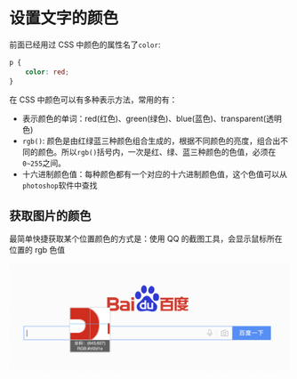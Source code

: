 # 设置文字的颜色

前面已经用过 CSS 中颜色的属性名了`color`:

```css
p {
    color: red;
}
```

在 CSS 中颜色可以有多种表示方法，常用的有：

-   表示颜色的单词：red(红色)、green(绿色)、blue(蓝色)、transparent(透明色)
-   `rgb()`: 颜色是由红绿蓝三种颜色组合生成的，根据不同颜色的亮度，组合出不同的颜色。所以`rgb()`括号内，一次是红、绿、蓝三种颜色的色值，必须在`0~255`之间。
-   十六进制颜色值：每种颜色都有一个对应的十六进制颜色值，这个色值可以从`photoshop`软件中查找

## 获取图片的颜色

最简单快捷获取某个位置颜色的方式是：使用 QQ 的截图工具，会显示鼠标所在位置的 rgb 色值

![](./images/01.png)
